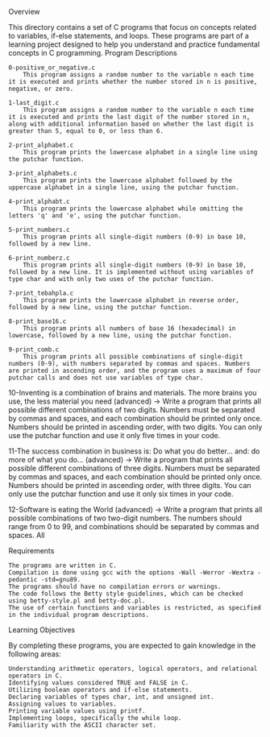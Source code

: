 Overview

This directory contains a set of C programs that focus on concepts related to variables, if-else statements, and loops. These programs are part of a learning project designed to help you understand and practice fundamental concepts in C programming.
Program Descriptions

    0-positive_or_negative.c
        This program assigns a random number to the variable n each time it is executed and prints whether the number stored in n is positive, negative, or zero.

    1-last_digit.c
        This program assigns a random number to the variable n each time it is executed and prints the last digit of the number stored in n, along with additional information based on whether the last digit is greater than 5, equal to 0, or less than 6.

    2-print_alphabet.c
        This program prints the lowercase alphabet in a single line using the putchar function.

    3-print_alphabets.c
        This program prints the lowercase alphabet followed by the uppercase alphabet in a single line, using the putchar function.

    4-print_alphabt.c
        This program prints the lowercase alphabet while omitting the letters 'q' and 'e', using the putchar function.

    5-print_numbers.c
        This program prints all single-digit numbers (0-9) in base 10, followed by a new line.

    6-print_numberz.c
        This program prints all single-digit numbers (0-9) in base 10, followed by a new line. It is implemented without using variables of type char and with only two uses of the putchar function.

    7-print_tebahpla.c
        This program prints the lowercase alphabet in reverse order, followed by a new line, using the putchar function.

    8-print_base16.c
        This program prints all numbers of base 16 (hexadecimal) in lowercase, followed by a new line, using the putchar function.

    9-print_comb.c
        This program prints all possible combinations of single-digit numbers (0-9), with numbers separated by commas and spaces. Numbers are printed in ascending order, and the program uses a maximum of four putchar calls and does not use variables of type char.

   10-Inventing is a combination of brains and materials. The more brains you use, the less material you need (advanced)
    -> Write a program that prints all possible different combinations of two digits. Numbers must be separated by commas and spaces, and each combination should be printed only once. Numbers should be printed in ascending order, with two digits. You can only use the putchar function and use it only five times in your code.

   11-The success combination in business is: Do what you do better... and: do more of what you do... (advanced)
    -> Write a program that prints all possible different combinations of three digits. Numbers must be separated by commas and spaces, and each combination should be printed only once. Numbers should be printed in ascending order, with three digits. You can only use the putchar function and use it only six times in your code.

   12-Software is eating the World (advanced)
    -> Write a program that prints all possible combinations of two two-digit numbers. The numbers should range from 0 to 99, and combinations should be separated by commas and spaces. All


Requirements

    The programs are written in C.
    Compilation is done using gcc with the options -Wall -Werror -Wextra -pedantic -std=gnu89.
    The programs should have no compilation errors or warnings.
    The code follows the Betty style guidelines, which can be checked using betty-style.pl and betty-doc.pl.
    The use of certain functions and variables is restricted, as specified in the individual program descriptions.

Learning Objectives

By completing these programs, you are expected to gain knowledge in the following areas:

    Understanding arithmetic operators, logical operators, and relational operators in C.
    Identifying values considered TRUE and FALSE in C.
    Utilizing boolean operators and if-else statements.
    Declaring variables of types char, int, and unsigned int.
    Assigning values to variables.
    Printing variable values using printf.
    Implementing loops, specifically the while loop.
    Familiarity with the ASCII character set.
